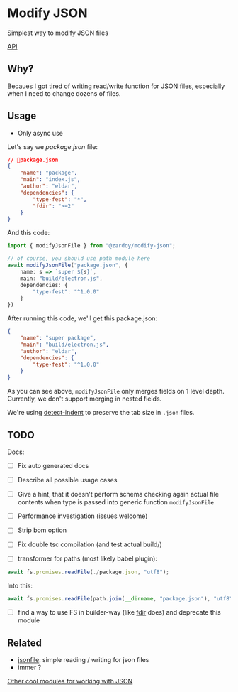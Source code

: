 # Modify JSON

Simplest way to modify JSON files

[API](https://paka.dev/npm/modify-json-file)

## Why?

Becaues I got tired of writing read/write function for JSON files, especially when I need to change dozens of files.

## Usage

- Only async use

Let's say we *package.json* file:
```json
// 📁package.json
{
    "name": "package",
    "main": "index.js",
    "author": "eldar",
    "dependencies": {
        "type-fest": "*",
        "fdir": ">=2"
    }
}
```

And this code:

```ts
import { modifyJsonFile } from "@zardoy/modify-json";

// of course, you should use path module here
await modifyJsonFile("package.json", {
    name: s => `super ${s}`,
    main: "build/electron.js",
    dependencies: {
        "type-fest": "^1.0.0"
    }
})
```
After running this code, we'll get this package.json:

```json
{
    "name": "super package",
    "main": "build/electron.js",
    "author": "eldar",
    "dependencies": {
        "type-fest": "^1.0.0"
    }
}
```

As you can see above, `modifyJsonFile` only merges fields on 1 level depth. Currently, we don't support merging in nested fields.

We're using [detect-indent](https://www.npmjs.com/package/detect-indent) to preserve the tab size in `.json` files.


## TODO

Docs:
- [ ] Fix auto generated docs
- [ ] Describe all possible usage cases
- [ ] Give a hint, that it doesn't perform schema checking again actual file contents when type is passed into generic function `modifyJsonFile`

- [ ] Performance investigation (issues welcome)
- [ ] Strip bom option
- [ ] Fix double tsc compilation (and test actual build/)
- [ ] transformer for paths (most likely babel plugin): 

```ts
await fs.promises.readFile(./package.json, "utf8");
```

Into this:

```ts
await fs.promises.readFile(path.join(__dirname, "package.json"), "utf8");
```

- [ ] find a way to use FS in builder-way (like [fdir](https://www.npmjs.com/package/fdir) does) and deprecate this module

## Related

<!-- With *jsonfile*, you need to read / write objects. 1 function is simpler. That's super important for me, because I need to work with JSON files a lot. -->

- [jsonfile](https://npmjs.com/jsonfile): simple reading / writing for json files
- immer ?

[Other cool modules for working with JSON](https://github.com/search?q=user%3Asindresorhus+json)
